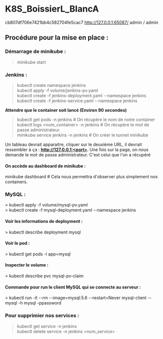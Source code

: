 # K8S_BoissierL_BlancA
cb807df706e7421bb4c582704fe5cac7
http://127.0.0.1:65087/
admin / admin

<h2>Procédure pour la mise en place :</h2>

<h3>Démarrage de minikube :</h3>
                               

> minikube start

<h3>Jenkins :</h3>

> kubectl create namespace jenkins<br/>
> kubectl apply -f volume/jenkins-pv.yaml<br/>
> kubectl create -f jenkins-deployment.yaml --namespace jenkins<br/>
> kubectl create -f jenkins-service.yaml --namespace jenkins

**Attendre que le container soit lancé (Environ 90 secondes)**

> kubectl get pods -n jenkins # On récupère le nom de notre container<br/>
> kubectl logs <nom_container> -n jenkins # On récupère le mot de passe administrateur.<br/>
> minikube service jenkins -n jenkins # On créer le tunnel minikube

Un tableau devrait apparaitre, cliquer sur le deuxième URL, il devrait ressembler à ça : **http://127.0.0.1:<port>**.
Une fois sur la page, on nous demande le mot de passe administrateur. C'est celui que l'on a récupéré 
  
<h4>On accède au dashboard de minikube :</h4>
minikube dashboard # Cela nous permettra d'observer plus simplement nos containers.

<h3>MySQL :</h3>
> kubectl apply -f volume/mysql-pv.yaml<br/>
> kubectl create -f mysql-deployment.yaml --namespace jenkins<br/>

<h4>Voir les informations de deployment :</h4>
> kubectl describe deployment mysql

<h4>Voir le pod :</h4>
> kubectl get pods -l app=mysql

<h4>Inspecter le volume :</h4>
> kubectl describe pvc mysql-pv-claim

<h4>Commande pour run le client MySQL qui se connecte au serveur :</h4>
> kubectl run -it --rm --image=mysql:5.6 --restart=Never mysql-client -- mysql -h mysql -ppassword


<h3>Pour supprimier nos services :</h3>

> kubectl get service -n jenkins<br/>
> kubectl delete service -n jenkins <nom_service>

